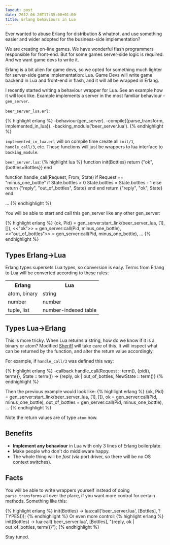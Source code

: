 ```yaml
---
layout: post
date: 2012-06-26T17:35:00+01:00
title: Erlang behaviours in Lua
---
```


Ever wanted to abuse Erlang for distribution & whatnot, and use something
easier and wider adopted for the business-side implementation?

We are creating on-line games. We have wonderful flash programmers responsible
for front-end. But for some games server-side logic is required. And we want
game devs to write it.

Erlang is a bit alien for game devs, so we opted for something much lighter for
server-side game implementation: Lua. Game Devs will write game backend in Lua
and front-end in flash, and it will all be wrapped in Erlang. 

I recently started writing a behaviour wrapper for Lua. See an example how it
will look like. Example implements a server in the most familiar behaviour -
`gen_server`.

`beer_server_lua.erl`:

{% highlight erlang %}
-behaviour(gen_server).
-compile({parse_transform, implemented_in_lua}).
-backing_module('beer_server.lua').
{% endhighlight %}

`implemented_in_lua.erl` will on compile time create all `init/1`,
`handle_call/3`, etc. These functions will just be wrappers to lua interface to
`backing_module`.

`beer_server.lua`:
{% highlight lua %}
function init(Bottles)
    return {"ok", {bottles=Bottles}}
end

function handle_call(Request, From, State)
    if Request == "minus_one_bottle"
        if State.bottles > 0
            State.bottles = State.bottles - 1
        else
            return {"reply", "out_of_bottles", State}
        end
    end
    return {"reply", "ok", State}
end

...
{% endhighlight %}

You will be able to start and call this gen_server like any other gen_server:

{% highlight erlang %}
{ok, Pid} = gen_server:start_link(beer_server_lua, [1], []),
<<"ok">> = gen_server:call(Pid, minus_one_bottle),
<<"out_of_bottles">> = gen_server:call(Pid, minus_one_bottle),
...
{% endhighlight %}

Types Erlang->Lua
-----------------

Erlang types supersets Lua types, so conversion is easy. Terms from Erlang to
Lua will be converted according to these rules:

<table>
<tr><th>Erlang</th><th>Lua</th></tr>
<tr><td>atom, binary</td><td>string</td></tr>
<tr><td>number</td><td>number</td></tr>
<tr><td>tuple, list</td><td>number-indexed table</td></tr>
</table>

Types Lua->Erlang
-----------------

This is more tricky. When Lua returns a string, how do we know if it is a
binary or atom? Modified [Sheriff] will take care of this. It will inspect what
can be returned by the function, and alter the return value accordingly.

For example, if `handle_call/3` was defined this way:

{% highlight erlang %}
-callback handle_call(Request :: term(), {pid(), term()}, State :: term()) ->
    {reply, ok | out_of_bottles, NewState :: term()}
{% endhighlight %}

Then the previous example would look like:
{% highlight erlang %}
{ok, Pid} = gen_server:start_link(beer_server_lua, [1], []),
ok = gen_server:call(Pid, minus_one_bottle),
out_of_bottles = gen_server:call(Pid, minus_one_bottle),
...
{% endhighlight %}

Note the return values are of type `atom` now.

Benefits
--------

* **Implement any behaviour** in Lua with only 3 lines of Erlang boilerplate.
* Make people who don't do middleware happy.
* The whole thing will be _fast_ (via port driver, so there will be no OS
  context switches).

Facts
-----

You will be able to write wrappers yourself instead of doing `parse_transform`s
all over the place, if you want more control for certain methods. Something
like this:

{% highlight erlang %}
init(Bottles) ->
    lua:call('beer_server.lua', [Bottles], ?TYPES());
{% endhighlight %}
Or even more control:
{% highlight erlang %}
init(Bottles) ->
    lua:call('beer_server.lua', [Bottles],
        "{reply, ok | out_of_bottles, term()}");
{% endhighlight %}

Stay tuned.

[Sheriff]: https://github.com/extend/sheriff
